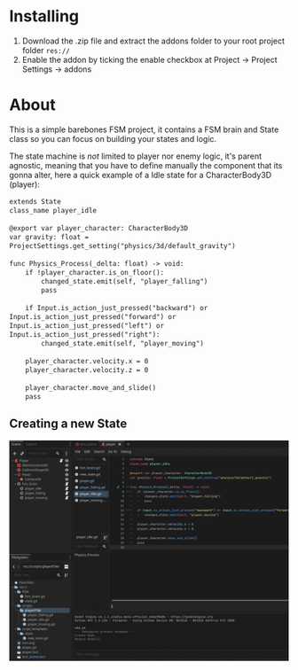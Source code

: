 # Installing

 1. Download the .zip file and extract the addons folder to your root project folder `res://`
 2. Enable the addon by ticking the enable checkbox at Project -> Project Settings -> addons

# About
This is a simple barebones FSM project, it contains a FSM brain and State class so you can focus on building your states and logic.

The state machine is *not* limited to player nor enemy logic, it's parent agnostic, meaning that you have to define manually the component that its gonna alter, here a quick example of a Idle state for a CharacterBody3D (player):

``` gdscript
extends State
class_name player_idle

@export var player_character: CharacterBody3D
var gravity: float = ProjectSettings.get_setting("physics/3d/default_gravity")

func Physics_Process(_delta: float) -> void:
	if !player_character.is_on_floor():
		changed_state.emit(self, "player_falling")
		pass
	
	if Input.is_action_just_pressed("backward") or Input.is_action_just_pressed("forward") or Input.is_action_just_pressed("left") or Input.is_action_just_pressed("right"):
		changed_state.emit(self, "player_moving")
	
	player_character.velocity.x = 0
	player_character.velocity.z = 0
	
	player_character.move_and_slide()
	pass
```
## Creating a new State
![Alt Text](addons\simplefsm\git_repo_misc\creating_new_state.gif)